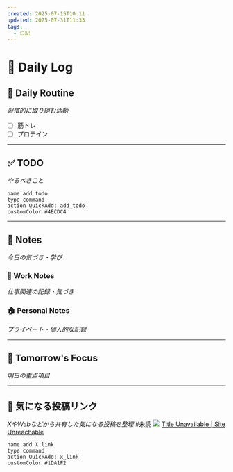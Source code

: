 ```yaml
---
created: 2025-07-15T10:11
updated: 2025-07-31T11:33
tags:
  - 日記
---
```


# 📅 Daily Log

## 💪 Daily Routine
*習慣的に取り組む活動*

- [ ] 筋トレ
- [ ] プロテイン

---

## ✅ TODO
*やるべきこと*

```button
name add todo
type command
action QuickAdd: add_todo
customColor #4ECDC4
```

---

## 📝 Notes
*今日の気づき・学び*

### 💼 Work Notes
*仕事関連の記録・気づき*



### 🏠 Personal Notes  
*プライベート・個人的な記録*



---

## 🎯 Tomorrow's Focus
*明日の重点項目*

---

## 🔗 気になる投稿リンク
*XやWebなどから共有した気になる投稿を整理*
#未読
![](https://x.com/rotejin/status/1944751300023075048?s=61)
[Title Unavailable \| Site Unreachable]()
```button
name add X link
type command
action QuickAdd: x_link
customColor #1DA1F2
```
